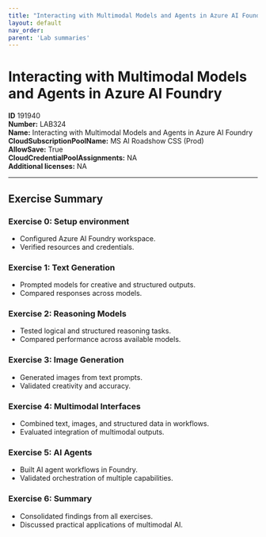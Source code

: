```yaml
---
title: "Interacting with Multimodal Models and Agents in Azure AI Foundry"
layout: default
nav_order:
parent: 'Lab summaries'
---
```


# Interacting with Multimodal Models and Agents in Azure AI Foundry

**ID** 191940  
**Number:** LAB324  
**Name:** Interacting with Multimodal Models and Agents in Azure AI Foundry
**CloudSubscriptionPoolName:** MS AI Roadshow CSS (Prod)  
**AllowSave:** True  
**CloudCredentialPoolAssignments:** NA  
**Additional licenses:** NA  

---

## Exercise Summary

### Exercise 0: Setup environment
- Configured Azure AI Foundry workspace.  
- Verified resources and credentials.  

### Exercise 1: Text Generation
- Prompted models for creative and structured outputs.  
- Compared responses across models.  

### Exercise 2: Reasoning Models
- Tested logical and structured reasoning tasks.  
- Compared performance across available models.  

### Exercise 3: Image Generation
- Generated images from text prompts.  
- Validated creativity and accuracy.  

### Exercise 4: Multimodal Interfaces
- Combined text, images, and structured data in workflows.  
- Evaluated integration of multimodal outputs.  

### Exercise 5: AI Agents
- Built AI agent workflows in Foundry.  
- Validated orchestration of multiple capabilities.  

### Exercise 6: Summary
- Consolidated findings from all exercises.  
- Discussed practical applications of multimodal AI.
